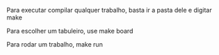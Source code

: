 Para executar compilar qualquer trabalho, basta ir a pasta dele e digitar make

Para escolher um tabuleiro, use make board

Para rodar um trabalho, make run
